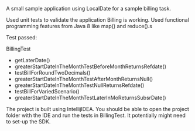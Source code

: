 A small sample application using LocalDate for a sample billing task.

Used unit tests to validate the application Billing is working. Used functional programming features from Java 8 like map() and reduce().s

Test passed: 

BillingTest
* getLaterDate()
* greaterStartDateInTheMonthTestBeforeMonthReturnsRefdate()
* testBillForRoundTwoDecimals()
* greaterStartDateInTheMonthTestAfterMonthReturnsNull()
* greaterStartDateInTheMonthTestNullReturnsRefdate()
* testBillForVariedScenario()
* greaterStartDateInTheMonthTestLaterInMoReturnsSubsrDate()

The project is built using IntellijIDEA. You should be able to open the project folder with the IDE and run the tests in BillingTest. It potentially might need to set-up the SDK.
